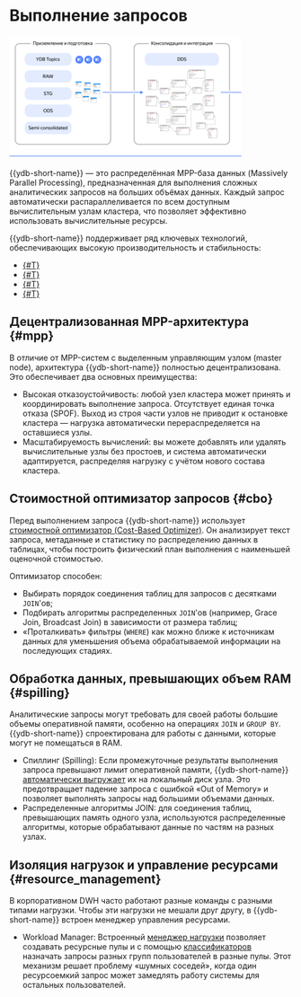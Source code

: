 # Выполнение запросов

![](_includes/olap_execution.png)

{{ydb-short-name}} — это распределённая MPP-база данных (Massively Parallel Processing), предназначенная для выполнения сложных аналитических запросов на больших объёмах данных. Каждый запрос автоматически распараллеливается по всем доступным вычислительным узлам кластера, что позволяет эффективно использовать вычислительные ресурсы.

{{ydb-short-name}} поддерживает ряд ключевых технологий, обеспечивающих высокую производительность и стабильность:

- [{#T}](#mpp)
- [{#T}](#cbo)
- [{#T}](#spilling)
- [{#T}](#resource_management)

## Децентрализованная MPP-архитектура {#mpp}

В отличие от MPP-систем с выделенным управляющим узлом (master node), архитектура {{ydb-short-name}} полностью децентрализована. Это обеспечивает два основных преимущества:

- Высокая отказоустойчивость: любой узел кластера может принять и координировать выполнение запроса. Отсутствует единая точка отказа (SPOF). Выход из строя части узлов не приводит к остановке кластера — нагрузка автоматически перераспределяется на оставшиеся узлы.
- Масштабируемость вычислений: вы можете добавлять или удалять вычислительные узлы без простоев, и система автоматически адаптируется, распределяя нагрузку с учётом нового состава кластера.

## Стоимостной оптимизатор запросов {#cbo}

Перед выполнением запроса {{ydb-short-name}} использует [стоимостной оптимизатор (Cost-Based Optimizer)](../../../../concepts/optimizer.md). Он анализирует текст запроса, метаданные и статистику по распределению данных в таблицах, чтобы построить физический план выполнения с наименьшей оценочной стоимостью.

Оптимизатор способен:

- Выбирать порядок соединения таблиц для запросов с десятками `JOIN`'ов;
- Подбирать алгоритмы распределенных `JOIN`'ов (например, Grace Join, Broadcast Join) в зависимости от размера таблиц;
- «Проталкивать» фильтры (`WHERE`) как можно ближе к источникам данных для уменьшения объема обрабатываемой информации на последующих стадиях.

## Обработка данных, превышающих объем RAM {#spilling}

Аналитические запросы могут требовать для своей работы большие объемы оперативной памяти, особенно на операциях `JOIN` и `GROUP BY`. {{ydb-short-name}} спроектирована для работы с данными, которые могут не помещаться в RAM.

- Спиллинг (Spilling): Если промежуточные результаты выполнения запроса превышают лимит оперативной памяти, {{ydb-short-name}} [автоматически выгружает](../../../../concepts/spilling.md) их на локальный диск узла. Это предотвращает падение запроса с ошибкой «Out of Memory» и позволяет выполнять запросы над большими объемами данных.
- Распределенные алгоритмы JOIN: для соединения таблиц, превышающих память одного узла, используются распределенные алгоритмы, которые обрабатывают данные по частям на разных узлах.

## Изоляция нагрузок и управление ресурсами {#resource_management}

В корпоративном DWH часто работают разные команды с разными типами нагрузки. Чтобы эти нагрузки не мешали друг другу, в {{ydb-short-name}} встроен менеджер управления ресурсами.

- Workload Manager: Встроенный [менеджер нагрузки](../../../../dev/resource-consumption-management) позволяет создавать ресурсные пулы и с помощью [классификаторов](../../../../concepts/glossary#resource-pool-classifier) назначать запросы разных групп пользователей в разные пулы. Этот механизм решает проблему «шумных соседей», когда один ресурсоемкий запрос может замедлять работу системы для остальных пользователей.
